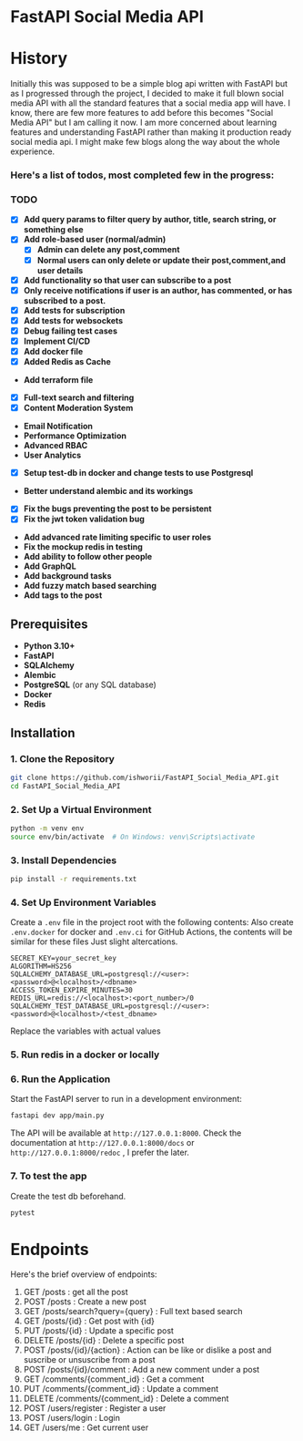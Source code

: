 # FastAPI Social Media API

# History

Initially this was supposed to be a simple blog api written with FastAPI but as I progressed through the project, I
decided to make it full blown social media API with all the standard features that a social media app will have. I know,
there are few more features to add before this becomes "Social Media API" but I am calling it now. I am more concerned about
learning features and understanding FastAPI rather than making it production ready social media api. I might make few blogs
along the way about the whole experience.

### Here's a list of todos, most completed few in the progress:

### TODO

- [x] **Add query params to filter query by author, title, search string, or something else**
- [x] **Add role-based user (normal/admin)**
  - [x] **Admin can delete any post,comment**
  - [x] **Normal users can only delete or update their post,comment,and user details**
- [x] **Add functionality so that user can subscribe to a post**
- [x] **Only receive notifications if user is an author, has commented, or has subscribed to a post.**
- [x] **Add tests for subscription**
- [x] **Add tests for websockets**
- [x] **Debug failing test cases**
- [x] **Implement CI/CD**
- [x] **Add docker file**
- [x] **Added Redis as Cache**
- **Add terraform file**
- [x] **Full-text search and filtering**
- [x] **Content Moderation System**
- **Email Notification**
- **Performance Optimization**
- **Advanced RBAC**
- **User Analytics**
- [x] **Setup test-db in docker and change tests to use Postgresql**
- **Better understand alembic and its workings**
- [x] **Fix the bugs preventing the post to be persistent**
- [x] **Fix the jwt token validation bug**
- **Add advanced rate limiting specific to user roles**
- **Fix the mockup redis in testing**
- **Add ability to follow other people**
- **Add GraphQL**
- **Add background tasks**
- **Add fuzzy match based searching**
- **Add tags to the post**

## Prerequisites

- **Python 3.10+**
- **FastAPI**
- **SQLAlchemy**
- **Alembic**
- **PostgreSQL** (or any SQL database)
- **Docker**
- **Redis**

## Installation

### 1. Clone the Repository

```bash
git clone https://github.com/ishworii/FastAPI_Social_Media_API.git
cd FastAPI_Social_Media_API
```

### 2. Set Up a Virtual Environment

```bash
python -m venv env
source env/bin/activate  # On Windows: venv\Scripts\activate
```

### 3. Install Dependencies

```bash
pip install -r requirements.txt
```

### 4. Set Up Environment Variables

Create a `.env` file in the project root with the following contents:
Also create `.env.docker` for docker and `.env.ci` for GitHub Actions, the contents will be similar for these files
Just slight altercations.

```
SECRET_KEY=your_secret_key
ALGORITHM=HS256
SQLALCHEMY_DATABASE_URL=postgresql://<user>:<password>@<localhost>/<dbname>
ACCESS_TOKEN_EXPIRE_MINUTES=30
REDIS_URL=redis://<localhost>:<port_number>/0
SQLALCHEMY_TEST_DATABASE_URL=postgresql://<user>:<password>@<localhost>/<test_dbname>
```

Replace the variables with actual values

### 5. Run redis in a docker or locally

### 6. Run the Application

Start the FastAPI server to run in a development environment:

```bash
fastapi dev app/main.py
```

The API will be available at `http://127.0.0.1:8000`.
Check the documentation at `http://127.0.0.1:8000/docs` or `http://127.0.0.1:8000/redoc` , I prefer the later.

### 7. To test the app

Create the test db beforehand.

```bash
pytest
```

# Endpoints

Here's the brief overview of endpoints:

1. GET /posts : get all the post
2. POST /posts : Create a new post
3. GET /posts/search?query={query} : Full text based search
4. GET /posts/{id} : Get post with {id}
5. PUT /posts/{id} : Update a specific post
6. DELETE /posts/{id} : Delete a specific post
7. POST /posts/{id}/{action} : Action can be like or dislike a post and suscribe or unsuscribe from a post
8. POST /posts/{id}/comment : Add a new comment under a post
9. GET /comments/{comment_id} : Get a comment
10. PUT /comments/{comment_id} : Update a comment
11. DELETE /comments/{comment_id} : Delete a comment
12. POST /users/register : Register a user
13. POST /users/login : Login
14. GET /users/me : Get current user

